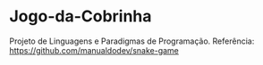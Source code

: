 # Jogo-da-Cobrinha
Projeto de Linguagens e Paradigmas de Programação.
Referência: https://github.com/manualdodev/snake-game